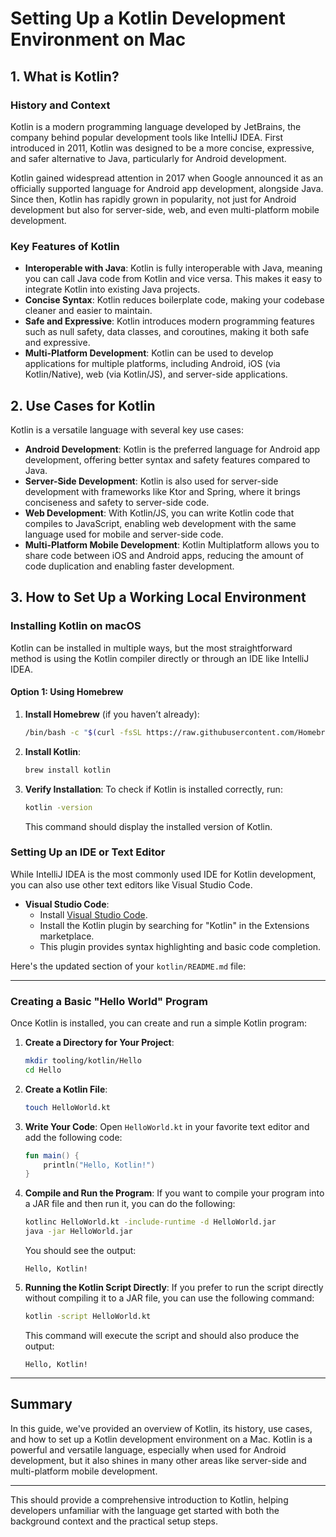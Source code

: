 # Setting Up a Kotlin Development Environment on Mac

## 1. What is Kotlin?

### History and Context

Kotlin is a modern programming language developed by JetBrains, the company behind popular development tools like IntelliJ IDEA. First introduced in 2011, Kotlin was designed to be a more concise, expressive, and safer alternative to Java, particularly for Android development. 

Kotlin gained widespread attention in 2017 when Google announced it as an officially supported language for Android app development, alongside Java. Since then, Kotlin has rapidly grown in popularity, not just for Android development but also for server-side, web, and even multi-platform mobile development.

### Key Features of Kotlin

- **Interoperable with Java**: Kotlin is fully interoperable with Java, meaning you can call Java code from Kotlin and vice versa. This makes it easy to integrate Kotlin into existing Java projects.
- **Concise Syntax**: Kotlin reduces boilerplate code, making your codebase cleaner and easier to maintain.
- **Safe and Expressive**: Kotlin introduces modern programming features such as null safety, data classes, and coroutines, making it both safe and expressive.
- **Multi-Platform Development**: Kotlin can be used to develop applications for multiple platforms, including Android, iOS (via Kotlin/Native), web (via Kotlin/JS), and server-side applications.

## 2. Use Cases for Kotlin

Kotlin is a versatile language with several key use cases:

- **Android Development**: Kotlin is the preferred language for Android app development, offering better syntax and safety features compared to Java.
- **Server-Side Development**: Kotlin is also used for server-side development with frameworks like Ktor and Spring, where it brings conciseness and safety to server-side code.
- **Web Development**: With Kotlin/JS, you can write Kotlin code that compiles to JavaScript, enabling web development with the same language used for mobile and server-side code.
- **Multi-Platform Mobile Development**: Kotlin Multiplatform allows you to share code between iOS and Android apps, reducing the amount of code duplication and enabling faster development.

## 3. How to Set Up a Working Local Environment

### Installing Kotlin on macOS

Kotlin can be installed in multiple ways, but the most straightforward method is using the Kotlin compiler directly or through an IDE like IntelliJ IDEA.

#### Option 1: Using Homebrew

1. **Install Homebrew** (if you haven’t already):
   ```bash
   /bin/bash -c "$(curl -fsSL https://raw.githubusercontent.com/Homebrew/install/HEAD/install.sh)"
   ```

2. **Install Kotlin**:
   ```bash
   brew install kotlin
   ```

3. **Verify Installation**:
   To check if Kotlin is installed correctly, run:
   ```bash
   kotlin -version
   ```
   This command should display the installed version of Kotlin.



### Setting Up an IDE or Text Editor

While IntelliJ IDEA is the most commonly used IDE for Kotlin development, you can also use other text editors like Visual Studio Code.

- **Visual Studio Code**:
  - Install [Visual Studio Code](https://code.visualstudio.com/).
  - Install the Kotlin plugin by searching for "Kotlin" in the Extensions marketplace.
  - This plugin provides syntax highlighting and basic code completion.

Here's the updated section of your `kotlin/README.md` file:

---

### Creating a Basic "Hello World" Program

Once Kotlin is installed, you can create and run a simple Kotlin program:

1. **Create a Directory for Your Project**:
   ```bash
   mkdir tooling/kotlin/Hello
   cd Hello
   ```

2. **Create a Kotlin File**:
   ```bash
   touch HelloWorld.kt
   ```

3. **Write Your Code**:
   Open `HelloWorld.kt` in your favorite text editor and add the following code:
   ```kotlin
   fun main() {
       println("Hello, Kotlin!")
   }
   ```

4. **Compile and Run the Program**:
   If you want to compile your program into a JAR file and then run it, you can do the following:

   ```bash
   kotlinc HelloWorld.kt -include-runtime -d HelloWorld.jar
   java -jar HelloWorld.jar
   ```

   You should see the output:
   ```
   Hello, Kotlin!
   ```

5. **Running the Kotlin Script Directly**:
   If you prefer to run the script directly without compiling it to a JAR file, you can use the following command:

   ```bash
   kotlin -script HelloWorld.kt
   ```

   This command will execute the script and should also produce the output:
   ```
   Hello, Kotlin!
   ```

---

## Summary

In this guide, we've provided an overview of Kotlin, its history, use cases, and how to set up a Kotlin development environment on a Mac. Kotlin is a powerful and versatile language, especially when used for Android development, but it also shines in many other areas like server-side and multi-platform mobile development.

---

This should provide a comprehensive introduction to Kotlin, helping developers unfamiliar with the language get started with both the background context and the practical setup steps.
